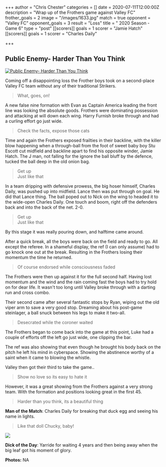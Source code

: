 +++
author = "Chris Chester"
categories = []
date = 2020-07-11T12:00:00Z
description = "Wrap up of the Frothers game against Valley FC"
frother_goals = 2
image = "/images/1633.jpg"
match = true
opponent = "Valley FC"
opponent_goals = 3
result = "Loss"
title = " 2020 Season - Game 6"
type = "post"
[[scorers]]
goals = 1
scorer = "Jamie Hatch"
[[scorers]]
goals = 1
scorer = "Charles Daily"

+++
## Public Enemy- Harder Than You Think

[![Public Enemy- Harder Than You Think](https://img.youtube.com/vi/L4EDy6wTOsg/0.jpg)](https://www.youtube.com/watch?v=L4EDy6wTOsg)

Coming off a disappointing loss the Frother boys took on a second-place Valley FC team without any of their traditional Strikers.

> What, goes, on!

A new false nine formation with Evan as Captain America leading the front line was looking the absolute goods. Frothers were dominating possession and attacking at will down each wing. Harry Furnish broke through and had a curling effort go just wide.

> Check the facts, expose those cats

Time and again the Frothers exposed frailties in their backline, with the killer blow happening when a through-ball from the foot of sweet baby boy Stu Escott cut midfield and backline apart to find his opposite winder, Jamie Hatch. The J man, not falling for the ignore the ball bluff by the defence, tucked the ball deep in the old onion bag.

> Get up  
> Just like that

In a team dripping with defensive prowess, the big hoser himself, Charles Daily, was pushed up into midfield. Lance then was put through on goal. He did that Lance thing. The ball poped out to Nick on the wing to headed it to the wide-open Charles Daily. One touch and boom, right off the defenders back and into the back of the net. 2-0.

> Get up  
> Just like that

By this stage it was really pouring down, and halftime came around.

After a quick break, all the boys were back on the field and ready to go. All except the referee. In a shameful display, the ref (I can only assume) had to go knock one out at the break. Resulting in the Frothers losing their momentum the time he returned.

> Of course endorsed while consciousness faded

The Frothers were then up against it for the full second half. Having lost momentum and the wind and the rain coming fast the boys had to try hold on for dear life. It wasn't too long until Valley broke through with a darting run and cross combo.

Their second came after several fantastic stops by Ryan, wiping out the old viper arm to save a very good stop. Dreaming about his post-game steinlager, a ball snuck between his legs to make it two-all.

> Desecrated while the coroner waited

The Frothers began to come back into the game at this point, Luke had a couple of efforts off the left go just wide, one clipping the bar.

The ref was also showing that even though he brought his body back on the pitch he left his mind in cyberspace. Showing the abstinence worthy of a saint when it came to blowing the whistle.

Valley then got their third to take the game..

> Show no love so its easy to hate it

However, it was a great showing from the Frothers against a very strong team. With the formation and positions looking great in the first 45.

> Harder than you think, its a beautiful thing

**Man of the Match**: Charles Daily for breaking that duck egg and seeing his name in lights.

> Like that doll Chucky, baby!

![](/images/img_20180811_184802.jpg)

**Dick of the Day**: Yarride for waiting 4 years and then being away when the big leaf got his moment of glory.

**Photos:** NA